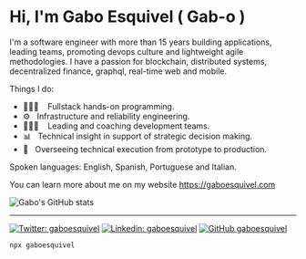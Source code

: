 # Hi, I'm Gabo Esquivel ( Gab-o )

I'm a software engineer with more than 15 years building applications, leading teams, promoting devops culture and lightweight agile methodologies. I have a passion for blockchain, distributed systems, decentralized finance, graphql, real-time web and mobile.

Things I do:

- 👨🏻‍💻 &nbsp;&nbsp; Fullstack hands-on programming.
- ⚙️  &nbsp; Infrastructure and reliability engineering.
- 🧗🏻‍♂️ &nbsp;&nbsp;  Leading and coaching development teams.
- 📊  &nbsp; Technical insight in support of strategic decision making.
- 🌱  &nbsp;  Overseeing technical execution from prototype to production.

Spoken languages: English, Spanish, Portuguese and Italian. 

You can learn more about me on my website https://gaboesquivel.com

![Gabo's GitHub stats](https://github-readme-stats.vercel.app/api?username=gaboesquivel&hide=issues&count_private=true&show_icons=true&theme=onedark)


------


[![Twitter: gaboesquivel](https://img.shields.io/twitter/follow/gaboesquivel?style=social)](https://twitter.com/gaboesquivel)
[![Linkedin: gaboesquivel](https://img.shields.io/badge/-gaboesquivel-blue?style=flat-square&logo=Linkedin&logoColor=white&link=https://www.linkedin.com/in/gaboesquivel/)](https://www.linkedin.com/in/gaboesquivel/)
[![GitHub gaboesquivel](https://img.shields.io/github/followers/gaboesquivel?label=follow&style=social)](https://github.com/gaboesquivel)

```bash
npx gaboesquivel
```
